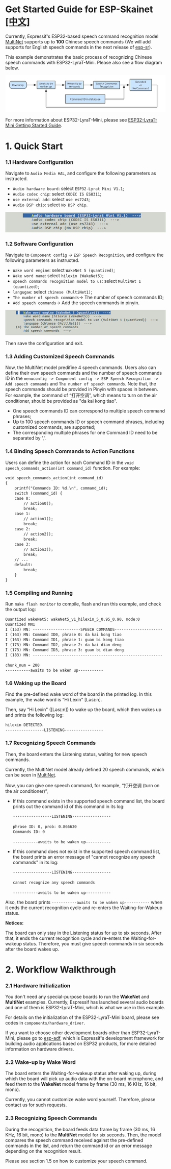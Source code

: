 # Get Started Guide for ESP-Skainet [[中文]](./README_cn.md)

Currently, Espressif's ESP32-based speech command recognition model [MultiNet](https://github.com/espressif/esp-sr/tree/master/speech_command_recognition/README.md) supports up to **100** Chinese speech commands (We will add supports for English speech commands in the next release of [esp-sr](../README.md)). 

This example demonstrates the basic process of recognizing Chinese speech commands with ESP32-LyraT-Mini. Please also see a flow diagram below.

![speech-commands-recognition-system](../../img/speechs_commands_workflow.png)  

For more information about ESP32-LyraT-Mini, please see [ESP32-LyraT-Mini Getting Started Guide](https://docs.espressif.com/projects/esp-adf/en/latest/get-started/get-started-esp32-lyrat-mini.html).
 
# 1. Quick Start

### 1.1 Hardware Configuration

  Navigate to `Audio Media HAL`, and configure the following parameters as instructed.  
  - `Audio hardware board`: select `ESP32-Lyrat Mini V1.1`;  
  - `Audio codec chip`: select `CODEC IS ES8311`;  
  - `use external adc`: select `use es7243`;
  - `Audio DSP chip`: select `No DSP chip`.

  ![speech-commands-recognition-system](../../img/specch_commands_config1.png)  

### 1.2 Software Configuration

   Navigate to `Component config` -> `ESP Speech Recognition`, and configure the following parameters as instructed.
  - `Wake word engine`: select `WakeNet 5 (quantized)`;
  - `Wake word name`: select `hilexin (WakeNet5)`;
  - `speech commands recognition model to us`: select `MultiNet 1 (quantized)`;
  - `langugae`: select `chinese (MultiNet1)`;
  - `The number of speech commands`-> The number of speech commands ID;
  - `Add speech commands`-> Add the speech commands in pinyin.

  ![speech-commands-recognition-system](../../img/specch_commands_config2.png)  

Then save the configuration and exit.

### 1.3 Adding Customized Speech Commands

Now, the MultiNet model predifine 4 speech commands. Users also can define their own speech commands and the number of speech commands ID in the `menuconfig -> Component config -> ESP Speech Recognition -> Add speech commands` and `The number of speech commands`. Note that, the speech commands should be provided in Pinyin with spaces in between. For example, the command of “打开空调”, which means to turn on the air conditioner, should be provided as "da kai kong tiao".

- One speech commands ID can correspond to multiple speech command phrases;
- Up to 100 speech commands ID or speech command phrases, including customized commands, are supported;
- The corresponding multiple phrases for one Command ID need to be separated by ','.

### 1.4 Binding Speech Commands to Action Functions

Users can define the action for each Command ID in the `void speech_commands_action(int command_id)` function. For example:

```
void speech_commands_action(int command_id)
{
    printf("Commands ID: %d.\n", command_id);
    switch (command_id) {
    case 0:
        // action0();
        break;
    case 1:
        // action1();
        break;
    case 2:
        // action2();
        break;
    case 3:
        // action3();
        break;
    // ...
    default:
        break;
    }
}
```

### 1.5 Compiling and Running

Run `make flash monitor` to compile, flash and run this example, and check the output log:

```
Quantized wakeNet5: wakeNet5_v1_hilexin_5_0.95_0.90, mode:0
Quantized MN1
I (153) MN: ---------------------SPEECH COMMANDS---------------------
I (163) MN: Command ID0, phrase 0: da kai kong tiao
I (163) MN: Command ID1, phrase 1: guan bi kong tiao
I (173) MN: Command ID2, phrase 2: da kai dian deng
I (173) MN: Command ID3, phrase 3: guan bi dian deng
I (183) MN: ---------------------------------------------------------

chunk_num = 200
-----------awaits to be waken up-----------
```

### 1.6 Waking up the Board

Find the pre-defined wake word of the board in the printed log. In this example, the wake word is “Hi Lexin" [Ləsɪ:n]. 

Then, say “Hi Lexin" ([Ləsɪ:n]) to wake up the board, which then wakes up and prints the following log:

```
hilexin DETECTED.
-----------------LISTENING-----------------
```

### 1.7 Recognizing Speech Commands

Then, the board enters the Listening status, waiting for new speech commands.

Currently, the MultiNet model already defined 20 speech commands, which can be seen in [MultiNet](https://github.com/espressif/esp-sr/tree/master/speech_command_recognition/README.md). 

Now, you can give one speech command, for example, “打开空调 (turn on the air conditioner)”,

* If this command exists in the supported speech command list, the board prints out the command id of this command in its log: 

	```
	-----------------LISTENING-----------------
    
    phrase ID: 0, prob: 0.866630
    Commands ID: 0
    
    -----------awaits to be waken up-----------

	```
* If this command does not exist in the supported speech command list, the board prints an error message of "cannot recognize any speech commands" in its log: 


	```
	-----------------LISTENING-----------------
    
	cannot recognize any speech commands
    
	-----------awaits to be waken up-----------

	```

Also, the board prints `-----------awaits to be waken up-----------` when it ends the current recognition cycle and re-enters the Waiting-for-Wakeup status.

**Notices:** 
 
The board can only stay in the Listening status for up to six seconds. After that, it ends the current recognition cycle and re-enters the Waiting-for-wakeup status. Therefore, you must give speech commands in six seconds after the board wakes up.

# 2. Workflow Walkthrough
### 2.1 Hardware Initialization

You don't need any special-purpose boards to run the **WakeNet** and **MultiNet** examples. Currently, Espressif has launched several audio boards and one of them is ESP32-LyraT-Mini, which is what we use in this example.

For details on the initialization of the ESP32-LyraT-Mini board, please see codes in `components/hardware_driver`.
 
If you want to choose other development boards other than ESP32-LyraT-Mini, please go to [esp-adf](https://github.com/espressif/esp-adf), which is Espressif's development framework for building audio applications based on ESP32 products, for more detailed information on hardware drivers.

### 2.2 Wake-up by Wake Word

The board enters the Waiting-for-wakeup status after waking up, during which the board will pick up audio data with the on-board microphone, and feed them to the **WakeNet** model frame by frame (30 ms, 16 KHz, 16 bit, mono).

Currently, you cannot customize wake word yourself. Therefore, please contact us for such requests.

### 2.3 Recognizing Speech Commands

During the recognition, the board feeds data frame by frame (30 ms, 16 KHz, 16 bit, mono) to the **MultiNet** model for six seconds. Then, the model compares the speech command received against the pre-defined commands in the list, and return the command id or an error message depending on the recognition result.  

Please see section 1.5 on how to customize your speech command.
